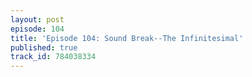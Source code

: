 ```yaml
---
layout: post
episode: 104
title: 'Episode 104: Sound Break--The Infinitesimal'
published: true
track_id: 784038334
---
```

<div class='list post-player' track='{{page.track_id}}'></div>
